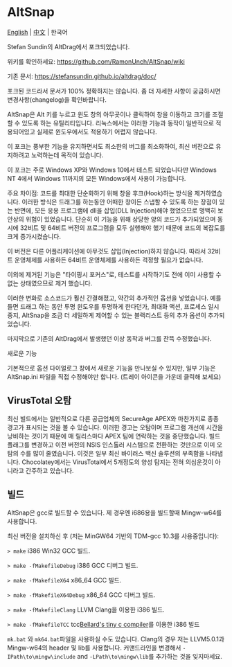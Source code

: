 # AltSnap

[English](./README.md) | [中文](./README_zh-CN.md) | 한국어

Stefan Sundin의 AltDrag에서 포크되었습니다.

위키를 확인하세요: <https://github.com/RamonUnch/AltSnap/wiki>

기존 문서: <https://stefansundin.github.io/altdrag/doc/>

포크된 코드라서 문서가 100% 정확하지는 않습니다.
좀 더 자세한 사항이 궁금하시면 변경사항(changelog)을 확인바랍니다.

AltSnap은 Alt 키를 누르고 윈도 창의 아무곳이나 클릭하여 창을 이동하고 크기를 조절할 수 있도록 하는 유틸리티입니다.
리눅스에서는 이러한 기능과 동작이 일반적으로 적용되어있고 실제로 윈도우에서도 적용하기 어렵지 않습니다.

이 포크는 풍부한 기능을 유지하면서도 최소한의 버그를 최소화하여, 최신 버전으로 유지하려고 노력하는데 목적이 있습니다.

이 포크는 주로 Windows XP와 Windows 10에서 테스트 되었습니다만 Windows NT 4에서 Windows 11까지의 모든 Windows에서 사용이 가능합니다.

주요 차이점:
코드를 최대한 단순화하기 위해 창을 후크(Hook)하는 방식을 제거하였습니다. 이러한 방식은 드래그를 하는동안 어떠한 창이든 스냅할 수 있도록 하는 장점이 있는 반면에, 모든 응용 프로그램에 dll을 삽입(DLL Injection)해야 했었으므로 명백히 보안상의 위험이 있었습니다. 단순히 이 기능을 위해 상당한 양의 코드가 추가되었으며 동시에 32비트 및 64비트 버전의 프로그램을 모두 실행해야 했기 때문에 코드의 복잡도를 크게 증가시켰습니다.

이 버전은 다른 어플리케이션에 아무것도 삽입(Injection)하지 않습니다. 따라서 32비트 운영체제를 사용하든 64비트 운영체제를 사용하든 걱정할 필요가 없습니다.

이외에 제거된 기능은 "타이핑시 포커스"로, 테스트를 시작하기도 전에 이미 사용할 수 없는 상태였으므로 제거 했습니다.

이러한 변화로 소스코드가 훨신 간결해졌고, 약간의 추가적인 옵션을 넣었습니다. 예를 들면 드래그 하는 동안 투명 윈도우를 투명하게 한다던가, 최대화 액션, 프로세스 일시 중지, AltSnap을 조금 더 세밀하게 제어할 수 있는 블랙리스트 등의 추가 옵션이 추가되었습니다.

마지막으로 기존의 AltDrag에서 발생했던 이상 동작과 버그를 잔뜩 수정했습니다.

새로운 기능

기본적으로 옵션 다이얼로그 창에서 새로운 기능을 만나보실 수 있지만, 일부 기능은 AltSnap.ini 파일을 직접 수정해야만 합니다. (트레이 아이콘을 가운데 클릭해 보세요)

## VirusTotal 오탐

최신 빌드에서는 일반적으로 다른 공급업체의 SecureAge APEX와 마찬가지로 종종 경고가 표시되는 것을 볼 수 있습니다. 이러한 경고는 오탐이며 프로그램 개선에 시간을 낭비하는 것이기 때문에 매 릴리스마다 APEX 팀에 연락하는 것을 중단했습니다. 빌드 플래그를 변경하고 이전 버전의 NSIS 인스톨러 시스템으로 전환하는 것만으로 이미 오탐의 수를 많이 줄였습니다. 이것은 일부 최신 바이러스 백신 솔루션의 부족함을 나타냅니다. Chocolatey에서는 VirusTotal에서 5개정도의 양성 탐지는 전혀 의심운것이 아니라고 간주하고 있습니다.

## 빌드

AltSnap은 gcc로 빌드할 수 있습니다. 제 경우엔 i686용을 빌드할때 Mingw-w64를 사용합니다.

최신 버전을 설치하신 후 (저는 MinGW64 기반의 TDM-gcc 10.3를 사용중입니다):

`> make` i386 Win32 GCC 빌드.

`> make -fMakefileDebug` i386 GCC 디버그 빌드.

`> make -fMakefileX64` x86_64 GCC 빌드.

`> make -fMakefileX64Debug` x86_64 GCC 디버그 빌드.

`> make -fMakefileClang` LLVM Clang을 이용한 i386 빌드.

`> make -fMakefileTCC` tcc[Bellard's tiny c compiler](https://bellard.org/tcc/)를 이용한 i386 빌드

`mk.bat` 와 `mk64.bat`파일을 사용하실 수도 있습니다. Clang의 경우 저는 LLVM5.0.1과  Mingw-w64의 header 및 lib를 사용합니다. 커맨드라인을 변경해서 `-IPath\to\mingw\include` and `-LPath\to\mingw\lib`를 추가하는 것을 잊지마세요.
